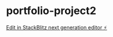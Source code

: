 # portfolio-project2

[Edit in StackBlitz next generation editor ⚡️](https://stackblitz.com/~/github.com/chanonn123/portfolio-project2)